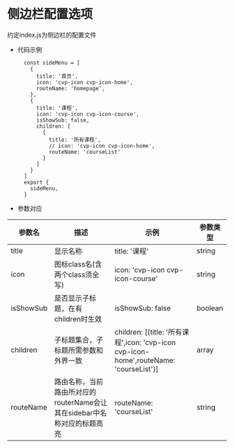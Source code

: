 # 侧边栏配置选项

约定index.js为侧边栏的配置文件

* 代码示例

		const sideMenu = [
		  {
		    title: '首页',
		    icon: 'cvp-icon cvp-icon-home',
		    routeName: 'homepage',
		  },
		  {
		    title: '课程',
		    icon: 'cvp-icon cvp-icon-course',
		    isShowSub: false,
		    children: [
		      {
		        title: '所有课程',
		        // icon: 'cvp-icon cvp-icon-home',
		        routeName: 'courseList'
		      }
		    ]
		  }
		]
		export {
		  sideMenu,
		}


* 参数对应

参数名 | 描述 | 示例 | 参数类型
---|---|---|---
title | 显示名称 | title: '课程' | string
icon | 图标class名(含两个class须全写) | icon: 'cvp-icon cvp-icon-course' | string
isShowSub | 是否显示子标题，在有children时生效 | isShowSub: false | boolean
children | 子标题集合，子标题所需参数和外界一致 | children: [{title: '所有课程',icon: 'cvp-icon cvp-icon-home',routeName: 'courseList'}] | array
routeName | 路由名称，当前路由所对应的routerName会让其在sidebar中名称对应的标题高亮 | routeName: 'courseList' | string

